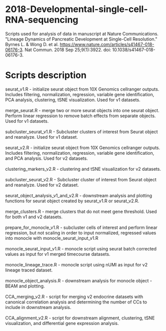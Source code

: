 # 2018-Developmental-single-cell-RNA-sequencing

Scripts used for analysis of data in manuscript at Nature Communications. "Lineage Dynamics of Pancreatic Development at Single-Cell Resolution." Byrnes L. & Wong D. et al. https://www.nature.com/articles/s41467-018-06176-3. Nat Commun. 2018 Sep 25;9(1):3922. doi: 10.1038/s41467-018-06176-3.

# Scripts description

seurat_v1.R - initialize seurat object from 10X Genomics cellranger outputs. Includes filtering, normalization, regression, variable gene identification, PCA analysis, clustering, tSNE visualization. Used for v1 datasets. <br /> <br />
merge_seurat.R - merge two or more seurat objects into one seurat object. Perform linear regression to remove batch effects from separate objects. Used for v1 datasets. <br /> <br />
subcluster_seurat_v1.R - Subcluster clusters of interest from Seurat object and reanalyze. Used for v1 dataset. <br /> <br />
seurat_v2.R - initialize seurat object from 10X Genomics cellranger outputs. Includes filtering, normalization, regression, variable gene identification, and PCA analysis. Used for v2 datasets. <br /><br />
clustering_markers_v2.R - clustering and tSNE visualization for v2 datasets. <br /><br />
subcluster_seurat_v2.R - Subcluster cluster of interest from Seurat object and reanalyze. Used for v2 dataset. <br /> <br />
seurat_object_analysis_v1_and_v2.R - downstream analysis and plotting functions for seurat object created by seurat_v1.R or seurat_v2.R. <br /><br />
merge_clusters.R - merge clusters that do not meet gene threshold. Used for both v1 and v2 datasets. <br /><br />
prepare_for_monocle_v1.R - subcluster cells of interest and perform linear regression, but not scaling in order to input normalized, regressed values into monocle with monocle_seurat_input_v1.R <br /><br />
monocle_seurat_input_v1.R - monocle script using seurat batch corrected values as input for v1 merged timecourse datasets. <br /><br />
monocle_lineage_trace.R - monocle script using nUMI as input for v2 lineage traced dataset. <br /><br />
monocle_object_analysis.R - downstream analysis for monocle object - BEAM and plotting. <br /><br />
CCA_merging_v2.R - script for merging v2 endocrine datasets with canonical correlation analysis and determining the number of CCs to include in downstream analysis. <br /><br />
CCA_alignment_v2.R - script for downstream alignment, clustering, tSNE visualization, and differential gene expression analysis.<br /><br />






